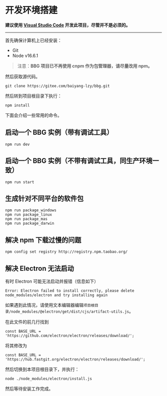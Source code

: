 # 开发环境搭建

**建议使用 [Visual Studio Code](https://code.visualstudio.com/) 开发此项目，尽管并不是必须的。**

---

首先确保计算机上已经安装：

* Git
* Node v16.6.1

> 注意：**BBG 项目已不再使用 cnpm 作为包管理器，请尽量改用 npm。**

然后获取源代码。

```
git clone https://gitee.com/baiyang-lzy/bbg.git
```

然后转到项目根目录下执行：

```
npm install
```

下面会介绍一些常用的命令。

## 启动一个 BBG 实例（带有调试工具）
```
npm run dev
```

## 启动一个 BBG 实例（不带有调试工具，同生产环境一致）
```
npm run start
```


## 生成针对不同平台的软件包
```
npm run package_windows
npm run package_linux
npm run package_mas
npm run package_darwin
```

## 解决 npm 下载过慢的问题

```
npm config set registry http://registry.npm.taobao.org/
```

## 解决 Electron 无法启动

有时 Electron 可能无法启动并报错（信息如下）

```
Error: Electron failed to install correctly, please delete node_modules/electron and try installing again
```

如果遇到此情况，请使用文本编辑器编辑```项目根目录/node_modules/@electron/get/dist/cjs/artifact-utils.js```。

在此文件的前几行找到

```
const BASE_URL = 'https://github.com/electron/electron/releases/download/';
```

将其修改为

```
const BASE_URL = 'https://hub.fastgit.org/electron/electron/releases/download/';
```

然后切换到本项目根目录下，并执行：

```
node ./node_modules/electron/install.js
```

然后等待安装工作完成。